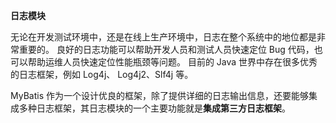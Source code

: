 **日志模块**

无论在开发测试环境中，还是在线上生产环境中，日志在整个系统中的地位都是非常重要的。
良好的日志功能可以帮助开发人员和测试人员快速定位 Bug 代码，也可以帮助运维人员快速定位性能瓶颈等问题。
目前的 Java 世界中存在很多优秀的日志框架，例如 Log4j、 Log4j2、Slf4j 等。

MyBatis 作为一个设计优良的框架，除了提供详细的日志输出信息，还要能够集成多种日志框架，其日志模块的一个主要功能就是**集成第三方日志框架**。